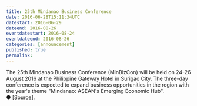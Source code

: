 ```yaml
---
title: 25th Mindanao Business Conference
date: 2016-06-28T15:11:34UTC
datestart: 2016-06-29
dateend: 2016-08-26
eventdatestart: 2016-08-24
eventdateend: 2016-08-26
categories: [announcement]
published: true
permalink: 
---
```


The 25th Mindanao Business Conference (MinBizCon) will be held on 24-26 August 2016 at the Philippine Gateway Hotel in Surigao City.
The three-day conference is expected to expand business opportunities in the region with the year's theme "Mindanao: ASEAN's Emerging Economic Hub".
&#x25cf;&nbsp;[[Source](http://news.pia.gov.ph/article/view/2041466644047/25th-minbizcon-to-expand-business-opportunities#sthash.vA5Au64C.dpuf)].

 